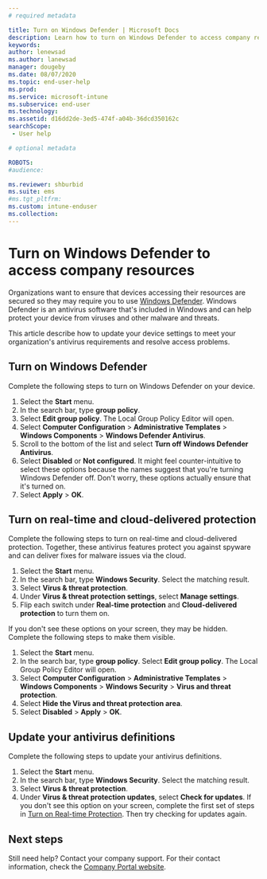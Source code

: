 ```yaml
---
# required metadata

title: Turn on Windows Defender | Microsoft Docs
description: Learn how to turn on Windows Defender to access company resources.
keywords:
author: lenewsad
ms.author: lanewsad
manager: dougeby
ms.date: 08/07/2020
ms.topic: end-user-help
ms.prod:
ms.service: microsoft-intune
ms.subservice: end-user
ms.technology:
ms.assetid: d16dd2de-3ed5-474f-a04b-36dcd350162c
searchScope:
 - User help

# optional metadata

ROBOTS:  
#audience:

ms.reviewer: shburbid
ms.suite: ems
#ms.tgt_pltfrm:
ms.custom: intune-enduser
ms.collection: 
---
```



# Turn on Windows Defender to access company resources

Organizations want to ensure that devices accessing their resources are secured so they may require you to use [Windows Defender](https://www.microsoft.com/safety/pc-security/windows-defender.aspx). Windows Defender is an antivirus software that's included in Windows and can help protect your device from viruses and other malware and threats. 

This article describe how to update your device settings to meet your organization's antivirus requirements and resolve access problems. 

## Turn on Windows Defender
Complete the following steps to turn on Windows Defender on your device. 

1. Select the **Start** menu.
2. In the search bar, type **group policy**.
3. Select **Edit group policy**. The Local Group Policy Editor will open.
4. Select **Computer Configuration** > **Administrative Templates** > **Windows Components** > **Windows Defender Antivirus**. 
5. Scroll to the bottom of the list and select **Turn off Windows Defender Antivirus**.  
6. Select **Disabled** or **Not configured**. It might feel counter-intuitive to select these options because the names suggest that you're turning Windows Defender off. Don't worry, these options actually ensure that it's turned on. 
7. Select **Apply** > **OK**.  


## Turn on real-time and cloud-delivered protection

Complete the following steps to turn on real-time and cloud-delivered protection. Together, these antivirus features protect you against spyware and can deliver fixes for malware issues via the cloud. 

1. Select the **Start** menu.
2. In the search bar, type **Windows Security**. Select the matching result. 
3. Select **Virus & threat protection**.
4. Under **Virus & threat protection settings**, select **Manage settings**.
5. Flip each switch under **Real-time protection** and **Cloud-delivered protection** to turn them on. 

If you don't see these options on your screen, they may be hidden. Complete the following steps to make them visible.  

1. Select the **Start** menu.  
2. In the search bar, type **group policy**. Select **Edit group policy**. The Local Group Policy Editor will open.
3. Select **Computer Configuration** > **Administrative Templates** > **Windows Components** > **Windows Security** > **Virus and threat protection**.
4. Select **Hide the Virus and threat protection area**.
5. Select **Disabled** > **Apply** > **OK**.  

## Update your antivirus definitions
Complete the following steps to update your antivirus definitions.  
1. Select the **Start** menu.
2. In the search bar, type **Windows Security**. Select the matching result. 
3. Select **Virus & threat protection**.
4. Under **Virus & threat protection updates**, select **Check for updates**. If you don't see this option on your screen, complete the first set of steps in [Turn on Real-time Protection](turn-on-defender-windows.md#turn-on-real-time-and-cloud-delivered-protection). Then try checking for updates again. 

## Next steps  

Still need help? Contact your company support. For their contact information, check the [Company Portal website](https://go.microsoft.com/fwlink/?linkid=2010980).
